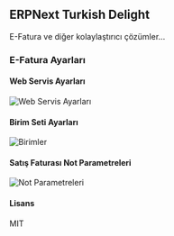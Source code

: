 ## ERPNext Turkish Delight

E-Fatura ve diğer kolaylaştırıcı çözümler...

### E-Fatura Ayarları

#### Web Servis Ayarları

![Web Servis Ayarları](https://github.com/logedosoft/ERPNext-Turkish-Delight/blob/f7ecb20ed5cacadbd5c32a128aa2a1778aa477e6/erpnextturkish/public/Screenshot_2020-06-08%20EFatura%20Ayarlar.png?raw=true)

#### Birim Seti Ayarları

![Birimler](https://github.com/logedosoft/ERPNext-Turkish-Delight/blob/f7ecb20ed5cacadbd5c32a128aa2a1778aa477e6/erpnextturkish/public/Screenshot_2020-06-08%20EFatura%20Ayarlar(1).png?raw=true)

#### Satış Faturası Not Parametreleri

![Not Parametreleri](https://raw.githubusercontent.com/logedosoft/ERPNext-Turkish-Delight/f7ecb20ed5cacadbd5c32a128aa2a1778aa477e6/erpnextturkish/public/Screenshot_2020-06-08%20EFatura%20Ayarlar(2).png?raw=true)

#### Lisans

MIT

